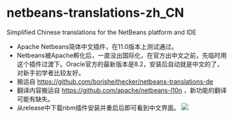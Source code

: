 # netbeans-translations-zh_CN
Simplified Chinese translations for the NetBeans platform and IDE

- Apache Netbeans简体中文插件，在11.0版本上测试通过。
- Netbeans被Apache孵化后，一直没出国际化，在官方出中文之前，先临时用这个插件过渡下。Oracle官方的最新版本是8.2，安装后自动就是中文的了，对新手初学者比较友好。
- 搬运自 https://github.com/borisheithecker/netbeans-translations-de
- 翻译内容搬运自 https://github.com/apache/netbeans-l10n ，新功能的翻译可能有缺失。
- 从release中下载nbm插件安装并重启后即可看到中文界面。
![](http://md-1252566120.file.myqcloud.com/picgo/20200415135201.png)
